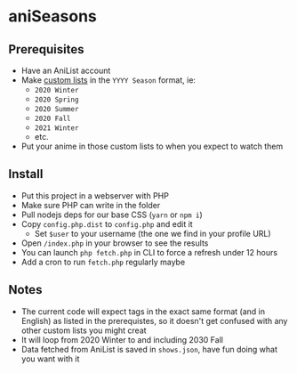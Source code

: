 # aniSeasons

## Prerequisites

- Have an AniList account
- Make [custom lists](https://anilist.co/settings/lists) in the `YYYY Season` format, ie:
  - `2020 Winter`
  - `2020 Spring`
  - `2020 Summer`
  - `2020 Fall`
  - `2021 Winter`
  - etc.
- Put your anime in those custom lists to when you expect to watch them

## Install

- Put this project in a webserver with PHP
- Make sure PHP can write in the folder
- Pull nodejs deps for our base CSS (`yarn` or `npm i`)
- Copy `config.php.dist` to `config.php` and edit it
  - Set `$user` to your username (the one we find in your profile URL)
- Open `/index.php` in your browser to see the results
- You can launch `php fetch.php` in CLI to force a refresh under 12 hours
- Add a cron to run `fetch.php` regularly maybe

## Notes

- The current code will expect tags in the exact same format (and in English) as listed in the prerequistes, so it doesn't get confused with any other custom lists you might creat
- It will loop from 2020 Winter to and including 2030 Fall
- Data fetched from AniList is saved in `shows.json`, have fun doing what you want with it
